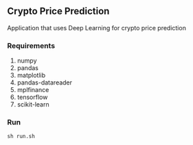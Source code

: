 ## Crypto Price Prediction

Application that uses Deep Learning for crypto price prediction

### Requirements

1. numpy
2. pandas
3. matplotlib
4. pandas-datareader
5. mplfinance
6. tensorflow
7. scikit-learn

### Run
```shell
sh run.sh
```